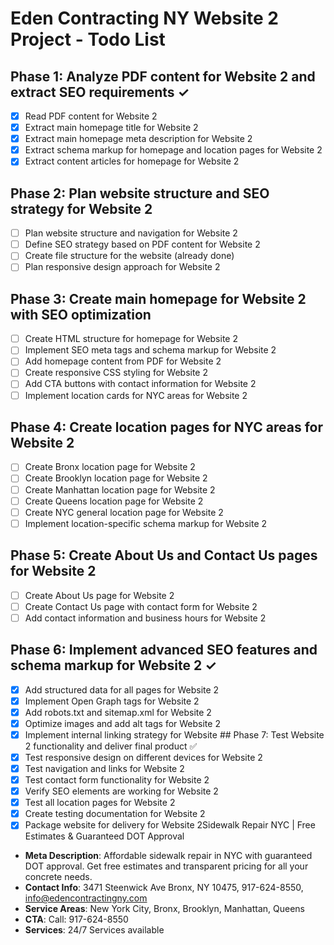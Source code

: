 # Eden Contracting NY Website 2 Project - Todo List

## Phase 1: Analyze PDF content for Website 2 and extract SEO requirements ✓
- [x] Read PDF content for Website 2
- [x] Extract main homepage title for Website 2
- [x] Extract main homepage meta description for Website 2
- [x] Extract schema markup for homepage and location pages for Website 2
- [x] Extract content articles for homepage for Website 2

## Phase 2: Plan website structure and SEO strategy for Website 2
- [ ] Plan website structure and navigation for Website 2
- [ ] Define SEO strategy based on PDF content for Website 2
- [ ] Create file structure for the website (already done)
- [ ] Plan responsive design approach for Website 2

## Phase 3: Create main homepage for Website 2 with SEO optimization
- [ ] Create HTML structure for homepage for Website 2
- [ ] Implement SEO meta tags and schema markup for Website 2
- [ ] Add homepage content from PDF for Website 2
- [ ] Create responsive CSS styling for Website 2
- [ ] Add CTA buttons with contact information for Website 2
- [ ] Implement location cards for NYC areas for Website 2

## Phase 4: Create location pages for NYC areas for Website 2
- [ ] Create Bronx location page for Website 2
- [ ] Create Brooklyn location page for Website 2
- [ ] Create Manhattan location page for Website 2
- [ ] Create Queens location page for Website 2
- [ ] Create NYC general location page for Website 2
- [ ] Implement location-specific schema markup for Website 2

## Phase 5: Create About Us and Contact Us pages for Website 2
- [ ] Create About Us page for Website 2
- [ ] Create Contact Us page with contact form for Website 2
- [ ] Add contact information and business hours for Website 2

## Phase 6: Implement advanced SEO features and schema markup for Website 2 ✓
- [x] Add structured data for all pages for Website 2
- [x] Implement Open Graph tags for Website 2
- [x] Add robots.txt and sitemap.xml for Website 2
- [x] Optimize images and add alt tags for Website 2
- [x] Implement internal linking strategy for Website ## Phase 7: Test Website 2 functionality and deliver final product ✅
- [x] Test responsive design on different devices for Website 2
- [x] Test navigation and links for Website 2
- [x] Test contact form functionality for Website 2
- [x] Verify SEO elements are working for Website 2
- [x] Test all location pages for Website 2
- [x] Create testing documentation for Website 2
- [x] Package website for delivery for Website 2Sidewalk Repair NYC | Free Estimates & Guaranteed DOT Approval
- **Meta Description**: Affordable sidewalk repair in NYC with guaranteed DOT approval. Get free estimates and transparent pricing for all your concrete needs.
- **Contact Info**: 3471 Steenwick Ave Bronx, NY 10475, 917-624-8550, info@edencontractingny.com
- **Service Areas**: New York City, Bronx, Brooklyn, Manhattan, Queens
- **CTA**: Call: 917-624-8550
- **Services**: 24/7 Services available


